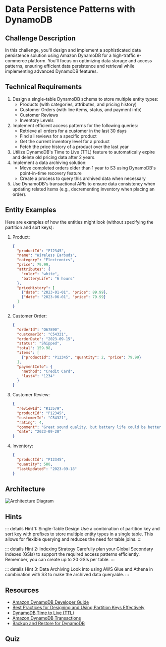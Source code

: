 <script setup>
import Quiz from "../../../components/Quiz.vue"
</script>

# Data Persistence Patterns with DynamoDB

## Challenge Description

In this challenge, you'll design and implement a sophisticated data persistence solution using Amazon DynamoDB for a high-traffic e-commerce platform. You'll focus on optimizing data storage and access patterns, ensuring efficient data persistence and retrieval while implementing advanced DynamoDB features.

## Technical Requirements

1. Design a single-table DynamoDB schema to store multiple entity types:
   - Products (with categories, attributes, and pricing history)
   - Customer Orders (with line items, status, and payment info)
   - Customer Reviews
   - Inventory Levels
2. Implement efficient access patterns for the following queries:
   - Retrieve all orders for a customer in the last 30 days
   - Find all reviews for a specific product
   - Get the current inventory level for a product
   - Fetch the price history of a product over the last year
3. Utilize DynamoDB's Time to Live (TTL) feature to automatically expire and delete old pricing data after 2 years.
4. Implement a data archiving solution:
   - Move completed orders older than 1 year to S3 using DynamoDB's point-in-time recovery feature
   - Create a process to query this archived data when necessary
5. Use DynamoDB's transactional APIs to ensure data consistency when updating related items (e.g., decrementing inventory when placing an order).

## Entity Examples

Here are examples of how the entities might look (without specifying the partition and sort keys):

1. Product:
   ```json
   {
     "productId": "P12345",
     "name": "Wireless Earbuds",
     "category": "Electronics",
     "price": 79.99,
     "attributes": {
       "color": "white",
       "batteryLife": "6 hours"
     },
     "priceHistory": [
       {"date": "2023-01-01", "price": 89.99},
       {"date": "2023-06-01", "price": 79.99}
     ]
   }
   ```

2. Customer Order:
   ```json
   {
     "orderId": "O67890",
     "customerId": "C54321",
     "orderDate": "2023-09-15",
     "status": "Shipped",
     "total": 159.98,
     "items": [
       {"productId": "P12345", "quantity": 2, "price": 79.99}
     ],
     "paymentInfo": {
       "method": "Credit Card",
       "last4": "1234"
     }
   }
   ```

3. Customer Review:
   ```json
   {
     "reviewId": "R13579",
     "productId": "P12345",
     "customerId": "C54321",
     "rating": 4,
     "comment": "Great sound quality, but battery life could be better.",
     "date": "2023-09-20"
   }
   ```

4. Inventory:
   ```json
   {
     "productId": "P12345",
     "quantity": 500,
     "lastUpdated": "2023-09-18"
   }
   ```

## Architecture

![Architecture Diagram](./data-persistance-patterns-with-dynamodb.png)

## Hints

::: details Hint 1: Single-Table Design
Use a combination of partition key and sort key with prefixes to store multiple entity types in a single table. This allows for flexible querying and reduces the need for table joins.
:::

::: details Hint 2: Indexing Strategy
Carefully plan your Global Secondary Indexes (GSIs) to support the required access patterns efficiently. Remember, you can create up to 20 GSIs per table.
:::

::: details Hint 3: Data Archiving
Look into using AWS Glue and Athena in combination with S3 to make the archived data queryable.
:::

## Resources

- [Amazon DynamoDB Developer Guide](https://docs.aws.amazon.com/amazondynamodb/latest/developerguide/Introduction.html)
- [Best Practices for Designing and Using Partition Keys Effectively](https://docs.aws.amazon.com/amazondynamodb/latest/developerguide/bp-partition-key-design.html)
- [DynamoDB Time to Live (TTL)](https://docs.aws.amazon.com/amazondynamodb/latest/developerguide/TTL.html)
- [Amazon DynamoDB Transactions](https://docs.aws.amazon.com/amazondynamodb/latest/developerguide/transactions.html)
- [Backup and Restore for DynamoDB](https://docs.aws.amazon.com/amazondynamodb/latest/developerguide/BackupRestore.html)

## Quiz

<Quiz 
  question="Which DynamoDB feature can be used to automatically delete old pricing data after a certain period?"
  :answers="['DynamoDB Streams', 'Time to Live (TTL)', 'Global Secondary Indexes', 'Transactional APIs']"
  :correctAnswer="1"
  :answerInfo="[
    'DynamoDB Streams are used for capturing data modifications in real-time, not for automatic deletion.',
    'Correct! Time to Live (TTL) allows you to define when items in a table expire and be automatically deleted from the database.',
    'Global Secondary Indexes are used for alternative query patterns, not for automatic data deletion.',
    'Transactional APIs ensure consistency across multiple operations, but do not handle automatic data deletion.'
    ]"
/>

<Quiz 
  question="What's the purpose of using a single-table design in DynamoDB for this e-commerce platform?"
  :answers="['To save money on DynamoDB costs', 'To simplify database management', 'To enable efficient querying of related data and reduce the need for joins', 'To increase the storage capacity of DynamoDB']"
  :correctAnswer="2"
  :answerInfo="[
    'While a single-table design can be cost-effective, this is not its primary purpose in this scenario.',
    'Single-table design can complicate database management due to its complexity.',
    'Correct! A single-table design allows for efficient querying of related data and reduces the need for joins, which are not natively supported in DynamoDB.',
    'The storage capacity of DynamoDB is not affected by using a single-table or multi-table design.'
    ]"
/>

<Quiz 
  question="Which AWS service would you use in combination with S3 to query archived order data?"
  :answers="['Amazon RDS', 'Amazon Redshift', 'Amazon Athena', 'Amazon ElastiCache']"
  :correctAnswer="2"
  :answerInfo="[
    'Amazon RDS is a relational database service, not suitable for querying data in S3.',
    'While Amazon Redshift can query S3 data, it\'s primarily used for data warehousing and may be overkill for this scenario.',
    'Correct! Amazon Athena is designed to query data directly from S3 using standard SQL, making it ideal for querying archived data.',
    'Amazon ElastiCache is an in-memory caching service, not used for querying data in S3.'
    ]"
/>

<Quiz 
  question="What DynamoDB feature ensures consistency when updating both order and inventory data simultaneously?"
  :answers="['DynamoDB Streams', 'Global Secondary Indexes', 'Transactional APIs', 'DynamoDB Accelerator (DAX)']"
  :correctAnswer="2"
  :answerInfo="[
    'DynamoDB Streams capture data modifications but don\'t ensure transactional consistency.',
    'Global Secondary Indexes are for query optimization, not for ensuring data consistency.',
    'Correct! Transactional APIs in DynamoDB ensure that multiple actions either all succeed or all fail, maintaining data consistency.',
    'DAX is a caching layer for DynamoDB, not used for ensuring data consistency in transactions.'
    ]"
/>

<Quiz 
  question="Which strategy is used in this challenge to handle long-term storage of old order data?"
  :answers="['Increasing DynamoDB storage capacity', 'Using DynamoDB Streams to copy data', 'Archiving data to S3', 'Creating a separate DynamoDB table for old orders']"
  :correctAnswer="2"
  :answerInfo="[
    'Increasing DynamoDB storage capacity doesn\'t address the need for cost-effective long-term storage.',
    'DynamoDB Streams are not used for long-term data storage.',
    'Correct! The challenge specifies archiving completed orders older than 1 year to S3, which is ideal for cost-effective long-term storage.',
    'Creating a separate table for old orders doesn\'t leverage the benefits of S3 for long-term storage.'
    ]"
/>
